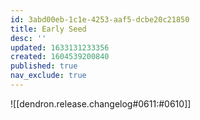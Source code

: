 ```yaml
---
id: 3abd00eb-1c1e-4253-aaf5-dcbe20c21850
title: Early Seed
desc: ''
updated: 1633131233356
created: 1604539200840
published: true
nav_exclude: true
---
```


![[dendron.release.changelog#0611:#0610]]


